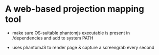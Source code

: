 # A web-based projection mapping tool

- make sure OS-suitable phantomjs executable is present in /dependencies and add to system PATH

- uses phantomJS to render page & capture a screengrab every second


